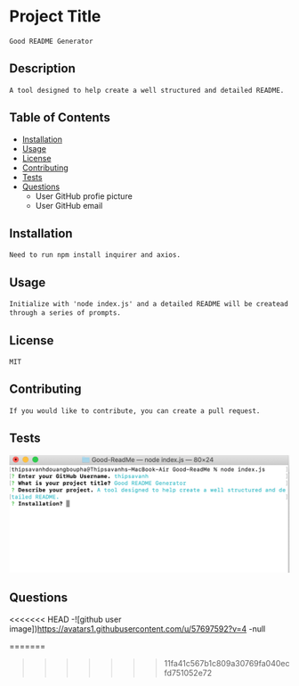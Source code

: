 
# Project Title
    Good README Generator

## Description
    A tool designed to help create a well structured and detailed README.    

## Table of Contents
- [Installation](##-Installation)
- [Usage](##-Usage)
- [License](##-License)
- [Contributing](##-Contributing)
- [Tests](##-Tests)
- [Questions](##-Questions)
    *  User GitHub profie picture
    *  User GitHub email
    
## Installation
    Need to run npm install inquirer and axios. 

## Usage
    Initialize with 'node index.js' and a detailed README will be createad through a series of prompts.

## License
    MIT

## Contributing
    If you would like to contribute, you can create a pull request.

## Tests
    
![](https://github.com/thipsavanh/Good-ReadMe/blob/master/Screen%20Shot%20of%20ReadME.png)    

## Questions
    
<<<<<<< HEAD
-![github user image])https://avatars1.githubusercontent.com/u/57697592?v=4
-null
    
=======
    
>>>>>>> 11fa41c567b1c809a30769fa040ecfd751052e72
